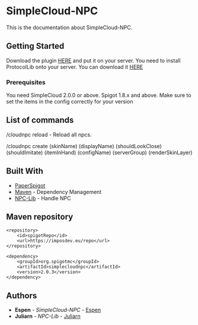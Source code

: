 # SimpleCloud-NPC

This is the documentation about SimpleCloud-NPC.

## Getting Started

Download the plugin [HERE](https://imposdev.eu/repo/org/spigotmc/simplecloudnpc/2.0.3/simplecloudnpc-2.0.3.jar) and put it on your server.
You need to install ProtocolLib onto your server. You can download it [HERE](https://github.com/dmulloy2/ProtocolLib/releases/download/4.7.0/ProtocolLib.jar)

### Prerequisites

You need SimpleCloud 2.0.0 or above.
Spigot 1.8.x and above. Make sure to set the items in the config correctly for your version

## List of commands

/cloudnpc reload - Reload all npcs.

/cloudnpc create (skinName) (displayName) (shouldLookClose) (shouldImitate) (itemInHand) (configName) (serverGroup) (renderSkinLayer)

## Built With

* [PaperSpigot](https://papermc.io/downloads)
* [Maven](https://maven.apache.org/) - Dependency Management
* [NPC-Lib](https://github.com/juliarn/NPC-Lib) - Handle NPC

## Maven repository

```maven
<repository>
    <id>spigotRepo</id>
    <url>https://imposdev.eu/repo</url>
</repository>
```

```maven
<dependency>
    <groupId>org.spigotmc</groupId>
    <artifactId>simplecloudnpc</artifactId>
    <version>2.0.3</version>
</dependency>
```

## Authors

* **Espen** - *SimpleCloud-NPC* - [Espen](https://github.com/EhreGetaken)
* **Juliarn** - *NPC-Lib* - [Juliarn](https://github.com/juliarn)
